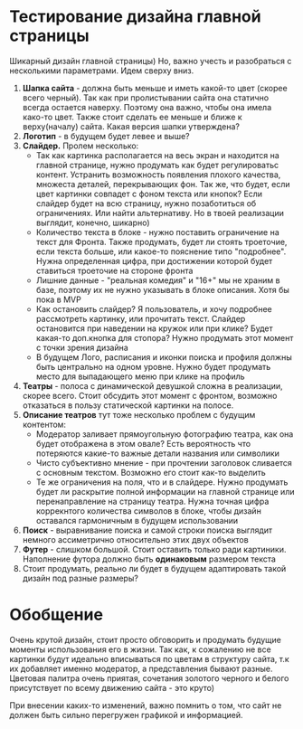 # Тестирование дизайна главной страницы 

Шикарный дизайн главной страницы)
Но, важно учесть и разобраться с несколькими параметрами. Идем сверху вниз.
1. **Шапка сайта** - должна быть меньше и иметь какой-то цвет (скорее всего черный). Так как при пролистывании сайта она статично всегда остается наверху. Поэтому она важно, чтобы она имела како-то цвет. Также стоит сделать ее меньше и ближе к верху(началу) сайта. Какая версия шапки утверждена?
2. **Логотип** - в будущем будет левее и выше?
3. **Слайдер.** Пролем несколько:
    * Так как картинка располагается на весь экран и находится на главной странице, нужно продумать как будет регулироватьс контент.
    Устранить возможность появления плохого качества, множеста деталей, перекрывающих фон. Так же, что будет, если цвет картинки совпадет
    с фоном текста или кнопок? Если слайдер будет на всю страницу, нужно позаботиться об ограничениях. Или найти альтернативу.
    Но в твоей реализации выглядит, конечно, шикарно)
    * Количество текста в блоке - нужно поставить ограничение на текст для Фронта. Также продумать, будет ли стоять троеточие,
    если текста больше, или какое-то пояснение типо "подробнее". Нужна определенная цифра, при достижении которой будет ставиться 
    троеточие на стороне фронта
    * Лишние данные - "реальная комедия" и "16+" мы не храним в базе, поэтому их не нужно указывать в блоке описания. Хотя бы пока в MVP
    * Как остановить слайдер? Я пользователь, и хочу подробнее рассмотреть картинку, или прочитать текст. Слайдер остановится при наведении на кружок или при клике?
    Будет какая-то доп.кнопка для стопора? Нужно продумать этот момент с точки зрения дизайна
    * В будущем Лого, расписания и иконки поиска и профиля должны быть центрально на одном уровне. Нужно будет продумать место для выпадающего меню
    при клике на профиль
4. **Театры** - полоса с динамической девушкой сложна в реализации, скорее всего. Стоит обсудить этот момент с фронтом, возможно
отказаться в пользу статической картинки на полосе. 
5. **Описание театров** тут тоже несколько проблем с будущим контентом:
    * Модератор заливает прямоугольную фотографию театра, как она будет отображена в этом овале? Есть вероятность что потеряются
    какие-то важные детали названия или символики
    * Чисто субъективно мнение - при прочтении заголовок сливается с основным текстом. Возможно его стоит как-то выделить
    * Те же ограничения на поля, что и в слайдере. Нужно продумать будет ли раскрытие полной информации на главной странице или перенаправление
    на страницу театра. Нужна точная цифра коррекнтого количества символов в блоке, чтобы дизайн оставался гармоничным в будущем использовании
6. **Поиск** - выравнивание поиска и самой строки поиска выглядит немного ассиметрично относительно этих двух объектов
7. **Футер** - слишком большой. Стоит оставить только ради картиники. Наполнение футора должно быть **одинаковым** размером текста
8. Стоит продумать, реально ли будет в будущем адаптировать такой дизайн под разные размеры?

# Обобщение

Очень крутой дизайн, стоит просто обговорить и продумать будущие моменты использования его в жизни. Так как, к сожалению не 
все картинки будут идеально вписываться по цветам в структуру сайта, т.к их добавляет именно модератор, а представления бывают разные.
Цветовая палитра очень приятая, сочетания золотого черного и белого присутствует по всему движению сайта - это круто)


При внесении каких-то изменений, важно помнить о том, что сайт не должен быть сильно перегружен графикой и информацией. 
